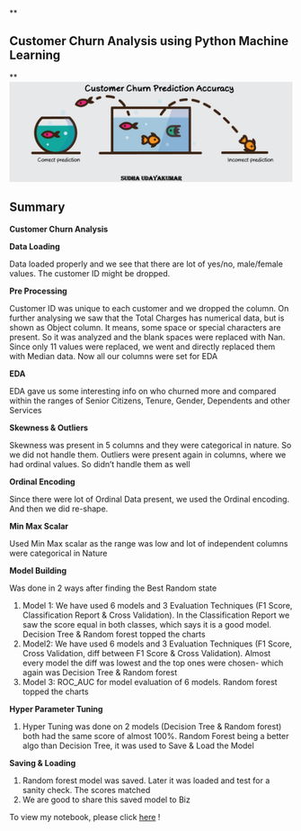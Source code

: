 **

## Customer Churn Analysis using Python Machine Learning 

**
![enter image description here](https://github.com/SudhaUdayakumar/Machine-Learning-Projects/blob/main/CustomerChurn/Customer%20churn.jpeg?raw=true)

##  Summary


**Customer Churn Analysis**

**Data Loading**

Data loaded properly and we see that there are lot of yes/no, male/female values. The customer ID might be dropped.

**Pre Processing**

Customer ID was unique to each customer and we dropped the column. On further analysing we saw that the Total Charges has numerical data, but is shown as Object column. It means, some space or special characters are present. So it was analyzed and the blank spaces were replaced with Nan. Since only 11 values were replaced, we went and directly replaced them with Median data. Now all our columns were set for EDA

**EDA**

EDA gave us some interesting info on who churned more and compared within the ranges of Senior Citizens, Tenure, Gender, Dependents and other Services

**Skewness & Outliers**

Skewness was present in 5 columns and they were categorical in nature. So we did not handle them. Outliers were present again in columns, where we had ordinal values. So didn’t handle them as well

**Ordinal Encoding**

Since there were lot of Ordinal Data present, we used the Ordinal encoding. And then we did re-shape.

**Min Max Scalar**

Used Min Max scalar as the range was low and lot of independent columns were categorical in Nature

**Model Building**

Was done in 2 ways after finding the Best Random state

1.  Model 1: We have used 6 models and 3 Evaluation Techniques (F1 Score, Classification Report & Cross Validation). In the Classification Report we saw the score equal in both classes, which says it is a good model. Decision Tree & Random forest topped the charts
2.  Model2: We have used 6 models and 3 Evaluation Techniques (F1 Score, Cross Validation, diff between F1 Score & Cross Validation). Almost every model the diff was lowest and the top ones were chosen- which again was Decision Tree & Random forest
3.  Model 3: ROC_AUC for model evaluation of 6 models. Random forest topped the charts

**Hyper Parameter Tuning**

1.  Hyper Tuning was done on 2 models (Decision Tree & Random forest) both had the same score of almost 100%. Random Forest being a better algo than Decision Tree, it was used to Save & Load the Model

**Saving & Loading**

1.  Random forest model was saved. Later it was loaded and test for a sanity check. The scores matched
2.  We are good to share this saved model to Biz



To view my notebook, please click [here](https://github.com/SudhaUdayakumar/Machine-Learning-Projects/blob/main/CustomerChurn/CustomerChurn.ipynb) !
